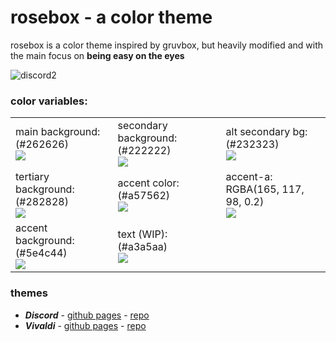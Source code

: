 # rosebox - a color theme
rosebox is a color theme inspired by gruvbox, but heavily modified and with the main focus on **being easy on the eyes**  

![discord2](https://cdn.discordapp.com/attachments/704792091955429426/769205102393032744/unknown.png)
  
### color variables:  
  
<table>
    <tr>
        <td>
          main background: (#262626) </br>
                <img src="https://cdn.discordapp.com/attachments/704792091955429426/772205866967105566/262626.png">
        </td>
        <td>
              secondary background: (#222222) </br>
            <img src="https://cdn.discordapp.com/attachments/704792091955429426/772206545244782622/222222.png">
        </td>
        <td>
            alt secondary bg: (#232323) </br>
            <img src="https://cdn.discordapp.com/attachments/704792091955429426/772419833819824128/232323.png" >
        </td>
    </tr>
    <tr>
        <td>
            tertiary background: (#282828) </br>
            <img src="https://cdn.discordapp.com/attachments/704792091955429426/772209107791904768/282828.png" >
        </td>
        <td>
             accent color: (#a57562) </br>
            <img src="https://cdn.discordapp.com/attachments/704792091955429426/772207016130379816/a57562.png">
        </td>
        <td>
            accent-a: RGBA(165, 117, 98, 0.2) <br/>
            <img src="https://cdn.discordapp.com/attachments/704792091955429426/772207578406584351/colalpha.png">
        </td>
    </tr>
    <tr>
        <td>
          accent background: (#5e4c44) </br>
            <img src="https://cdn.discordapp.com/attachments/704792091955429426/772208562717327410/5e4c44.png" >
        </td>
        <td>
            text (WIP): (#a3a5aa) </br>
            <img src="https://cdn.discordapp.com/attachments/704792091955429426/772209544658419742/a3a5aa.png" >
        </td>
    </tr>
</table>

### themes
- **_Discord_** - [github pages](https://kraxen72.github.io/rosebox/discord) - [repo](https://github.com/KraXen72/rosebox/discord)
- **_Vivaldi_** - [github pages](https://kraxen72.github.io/rosebox/vivaldi) - [repo](https://github.com/KraXen72/rosebox/vivaldi)
